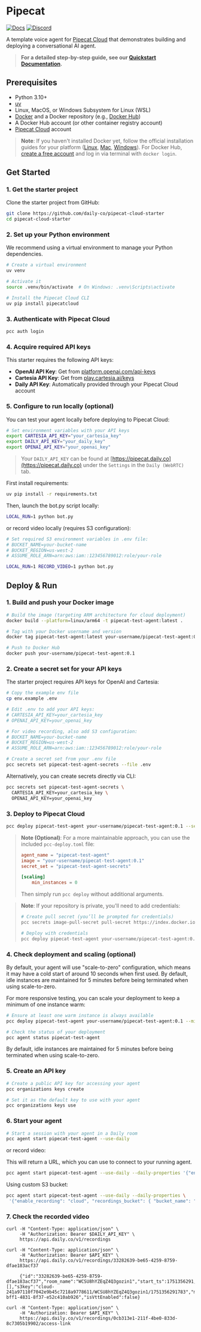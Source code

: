 # Pipecat

[![Docs](https://img.shields.io/badge/Documentation-blue)](https://docs.pipecat.daily.co) [![Discord](https://img.shields.io/discord/1217145424381743145)](https://discord.gg/dailyco)

A template voice agent for [Pipecat Cloud](https://www.daily.co/products/pipecat-cloud/) that demonstrates building and deploying a conversational AI agent.

> **For a detailed step-by-step guide, see our [Quickstart Documentation](https://docs.pipecat.daily.co/quickstart).**

## Prerequisites

- Python 3.10+
- [uv](https://docs.astral.sh/uv/)
- Linux, MacOS, or Windows Subsystem for Linux (WSL)
- [Docker](https://www.docker.com) and a Docker repository (e.g., [Docker Hub](https://hub.docker.com))
- A Docker Hub account (or other container registry account)
- [Pipecat Cloud](https://pipecat.daily.co) account

> **Note**: If you haven't installed Docker yet, follow the official installation guides for your platform ([Linux](https://docs.docker.com/engine/install/), [Mac](https://docs.docker.com/desktop/setup/install/mac-install/), [Windows](https://docs.docker.com/desktop/setup/install/windows-install/)). For Docker Hub, [create a free account](https://hub.docker.com/signup) and log in via terminal with `docker login`.

## Get Started

### 1. Get the starter project

Clone the starter project from GitHub:

```bash
git clone https://github.com/daily-co/pipecat-cloud-starter
cd pipecat-cloud-starter
```

### 2. Set up your Python environment

We recommend using a virtual environment to manage your Python dependencies.

```bash
# Create a virtual environment
uv venv

# Activate it
source .venv/bin/activate  # On Windows: .venv\Scripts\activate

# Install the Pipecat Cloud CLI
uv pip install pipecatcloud
```

### 3. Authenticate with Pipecat Cloud

```bash
pcc auth login
```

### 4. Acquire required API keys

This starter requires the following API keys:

- **OpenAI API Key**: Get from [platform.openai.com/api-keys](https://platform.openai.com/api-keys)
- **Cartesia API Key**: Get from [play.cartesia.ai/keys](https://play.cartesia.ai/keys)
- **Daily API Key**: Automatically provided through your Pipecat Cloud account

### 5. Configure to run locally (optional)

You can test your agent locally before deploying to Pipecat Cloud:

```bash
# Set environment variables with your API keys
export CARTESIA_API_KEY="your_cartesia_key"
export DAILY_API_KEY="your_daily_key"
export OPENAI_API_KEY="your_openai_key"
```

> Your `DAILY_API_KEY` can be found at [https://pipecat.daily.co](https://pipecat.daily.co) under the `Settings` in the `Daily (WebRTC)` tab.

First install requirements:

```bash
uv pip install -r requirements.txt
```

Then, launch the bot.py script locally:

```bash
LOCAL_RUN=1 python bot.py
```

or record video locally (requires S3 configuration):

```bash
# Set required S3 environment variables in .env file:
# BUCKET_NAME=your-bucket-name
# BUCKET_REGION=us-west-2
# ASSUME_ROLE_ARN=arn:aws:iam::123456789012:role/your-role

LOCAL_RUN=1 RECORD_VIDEO=1 python bot.py
```

## Deploy & Run

### 1. Build and push your Docker image

```bash
# Build the image (targeting ARM architecture for cloud deployment)
docker build --platform=linux/arm64 -t pipecat-test-agent:latest .

# Tag with your Docker username and version
docker tag pipecat-test-agent:latest your-username/pipecat-test-agent:0.1

# Push to Docker Hub
docker push your-username/pipecat-test-agent:0.1
```

### 2. Create a secret set for your API keys

The starter project requires API keys for OpenAI and Cartesia:

```bash
# Copy the example env file
cp env.example .env

# Edit .env to add your API keys:
# CARTESIA_API_KEY=your_cartesia_key
# OPENAI_API_KEY=your_openai_key

# For video recording, also add S3 configuration:
# BUCKET_NAME=your-bucket-name
# BUCKET_REGION=us-west-2
# ASSUME_ROLE_ARN=arn:aws:iam::123456789012:role/your-role

# Create a secret set from your .env file
pcc secrets set pipecat-test-agent-secrets --file .env
```

Alternatively, you can create secrets directly via CLI:

```bash
pcc secrets set pipecat-test-agent-secrets \
  CARTESIA_API_KEY=your_cartesia_key \
  OPENAI_API_KEY=your_openai_key
```

### 3. Deploy to Pipecat Cloud

```bash
pcc deploy pipecat-test-agent your-username/pipecat-test-agent:0.1 --secrets pipecat-test-agent-secrets
```

> **Note (Optional)**: For a more maintainable approach, you can use the included `pcc-deploy.toml` file:
>
> ```toml
> agent_name = "pipecat-test-agent"
> image = "your-username/pipecat-test-agent:0.1"
> secret_set = "pipecat-test-agent-secrets"
>
> [scaling]
>     min_instances = 0
> ```
>
> Then simply run `pcc deploy` without additional arguments.

> **Note**: If your repository is private, you'll need to add credentials:
>
> ```bash
> # Create pull secret (you’ll be prompted for credentials)
> pcc secrets image-pull-secret pull-secret https://index.docker.io/v1/
>
> # Deploy with credentials
> pcc deploy pipecat-test-agent your-username/pipecat-test-agent:0.1 --credentials pull-secret
> ```

### 4. Check deployment and scaling (optional)

By default, your agent will use "scale-to-zero" configuration, which means it may have a cold start of around 10 seconds when first used. By default, idle instances are maintained for 5 minutes before being terminated when using scale-to-zero.

For more responsive testing, you can scale your deployment to keep a minimum of one instance warm:

```bash
# Ensure at least one warm instance is always available
pcc deploy pipecat-test-agent your-username/pipecat-test-agent:0.1 --min-instances 1

# Check the status of your deployment
pcc agent status pipecat-test-agent
```

By default, idle instances are maintained for 5 minutes before being terminated when using scale-to-zero.

### 5. Create an API key

```bash
# Create a public API key for accessing your agent
pcc organizations keys create

# Set it as the default key to use with your agent
pcc organizations keys use
```

### 6. Start your agent

```bash
# Start a session with your agent in a Daily room
pcc agent start pipecat-test-agent --use-daily
```

or record video:

This will return a URL, which you can use to connect to your running agent.

```bash
pcc agent start pipecat-test-agent --use-daily --daily-properties '{"enable_recording": "cloud"}'
```

Using custom S3 bucket:

```bash
pcc agent start pipecat-test-agent --use-daily --daily-properties \
 '{"enable_recording": "cloud", "recordings_bucket": { "bucket_name": "your-bucket-name", "bucket_region": "us-west-2", "assume_role_arn": "arn:aws:iam::123456789012:role/your-role", "allow_api_access": true }, "transcription_bucket": { "bucket_name": "your-bucket-name", "bucket_region": "us-west-2", "assume_role_arn": "arn:aws:iam::123456789012:role/your-role", "allow_api_access": true }}'
```

### 7. Check the recorded video

```
curl -H "Content-Type: application/json" \
     -H "Authorization: Bearer $DAILY_API_KEY" \
     https://api.daily.co/v1/recordings
```

```
curl -H "Content-Type: application/json" \
     -H "Authorization: Bearer $API_KEY" \
     https://api.daily.co/v1/recordings/33282639-be65-4259-8759-dfae183acf37

     {"id":"33282639-be65-4259-8759-dfae183acf37","room_name":"WCSU8hYZEqZ4Q3gozin1","start_ts":1751356291,"status":"finished","max_participants":2,"duration":63,"share_token":"QmAikMMERxCM","tracks":[],"s3key":"cloud-241a97110f7042e9b45c7218a9778611/WCSU8hYZEqZ4Q3gozin1/1751356291783","mtgSessionId":"8eaa662e-bff1-4831-8f37-e52c410ab926","isVttEnabled":false}
```

```
curl -H "Content-Type: application/json" \
     -H "Authorization: Bearer $API_KEY" \
     https://api.daily.co/v1/recordings/0cb313e1-211f-4be0-833d-8c7305b19902/access-link
```
